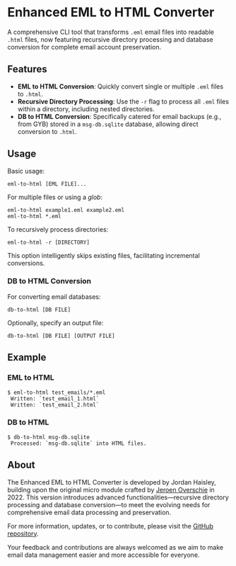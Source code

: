 # Enhanced EML to HTML Converter

A comprehensive CLI tool that transforms `.eml` email files into readable `.html` files, now featuring recursive directory processing and database conversion for complete email account preservation.

## Features
- **EML to HTML Conversion**: Quickly convert single or multiple `.eml` files to `.html`.
- **Recursive Directory Processing**: Use the `-r` flag to process all `.eml` files within a directory, including nested directories.
- **DB to HTML Conversion**: Specifically catered for email backups (e.g., from GYB) stored in a `msg-db.sqlite` database, allowing direct conversion to `.html`.

## Usage
Basic usage:
```
eml-to-html [EML FILE]...
```

For multiple files or using a _glob_:
```
eml-to-html example1.eml example2.eml
eml-to-html *.eml
```

To recursively process directories:
```
eml-to-html -r [DIRECTORY]
```
This option intelligently skips existing files, facilitating incremental conversions.

### DB to HTML Conversion
For converting email databases:
```
db-to-html [DB FILE]
```
Optionally, specify an output file:
```
db-to-html [DB FILE] [OUTPUT FILE]
```

## Example

### EML to HTML
```
$ eml-to-html test_emails/*.eml
 Written: `test_email_1.html`
 Written: `test_email_2.html`
```

### DB to HTML
```
$ db-to-html msg-db.sqlite
 Processed: `msg-db.sqlite` into HTML files.
```

## About
The Enhanced EML to HTML Converter is developed by Jordan Haisley, building upon the original micro module crafted by [Jeroen Overschie](https://jeroenoverschie.nl/) in 2022. This version introduces advanced functionalities—recursive directory processing and database conversion—to meet the evolving needs for comprehensive email data processing and preservation.

For more information, updates, or to contribute, please visit the [GitHub repository](https://github.com/jhaisley/eml-to-html).

Your feedback and contributions are always welcomed as we aim to make email data management easier and more accessible for everyone.
